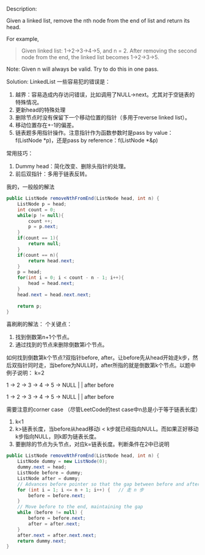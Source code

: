 Description:

Given a linked list, remove the nth node from the end of list and return its head.

For example,
>Given linked list: 1->2->3->4->5, and n = 2.
After removing the second node from the end, the linked list becomes 1->2->3->5.

Note:
Given n will always be valid.
Try to do this in one pass.

Solution:
LinkedList 一些容易犯的错误是：

1. 越界：容易造成内存访问错误，比如调用了NULL->next。尤其对于空链表的特殊情况。
2. 更新head的特殊处理
3. 删除节点时没有保留下一个移动位置的指针（多用于reverse linked list）。
4. 移动位置存在+-1的偏差。 
5. 链表题多用指针操作。注意指针作为函数参数时是pass by value： f(ListNode *p)，还是pass by reference：f(ListNode *&p)

常用技巧：
1. Dummy head：简化改变、删除头指针的处理。
2. 前后双指针：多用于链表反转。

我的，一般般的解法
```java
public ListNode removeNthFromEnd(ListNode head, int n) {
    ListNode p = head;
    int count = 0;
    while(p != null){
        count ++;
        p = p.next;
    }
    if(count == 1){
        return null;
    }
    if(count == n){
        return head.next;
    }
    p = head;
    for(int i = 0; i < count - n - 1; i++){
        head = head.next;
    }
    head.next = head.next.next;
    
    return p;
}
```

喜刷刷的解法：
个关键点：
1. 找到倒数第n+1个节点。
2. 通过找到的节点来删除倒数第i个节点。

如何找到倒数第k个节点?双指针before, after。让before先从head开始走k步，然后双指针同时走，当before为NULL时，after所指的就是倒数第k个节点。以题中例子说明：
k=2

 1 -> 2 -> 3 -> 4 -> 5 -> NULL
 |         |
after    before

 1 -> 2 -> 3 -> 4 -> 5 -> NULL
                |          |
              after     before

需要注意的corner case （尽管LeetCode的test case中n总是小于等于链表长度）
1. k<1
2. k>链表长度，当before从head移动i < k步就已经指向NULL。而如果正好移动k步指向NULL，则k即为链表长度。
3. 要删除的节点为头节点，对应k=链表长度。判断条件在2中已说明              

```java
public ListNode removeNthFromEnd(ListNode head, int n) {
    ListNode dummy = new ListNode(0);
    dummy.next = head;
    ListNode before = dummy;
    ListNode after = dummy;
    // Advances before pointer so that the gap between before and after is n nodes apart
    for (int i = 1; i <= n + 1; i++) {   // 走 n 步
        before = before.next;
    }
    // Move before to the end, maintaining the gap
    while (before != null) {
        before = before.next;
        after = after.next;
    }
    after.next = after.next.next;
    return dummy.next;
}
```